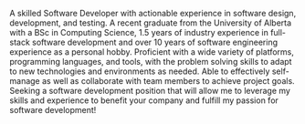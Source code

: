 A skilled Software Developer with actionable experience in software design, development, and testing. A recent graduate from the University of Alberta with a BSc in Computing Science, 1.5 years of industry experience in full-stack software development and over 10 years of software engineering experience as a personal hobby. Proficient with a wide variety of platforms, programming languages, and tools, with the problem solving skills to adapt to new technologies and environments as needed. Able to effectively self-manage as well as collaborate with team members to achieve project goals. Seeking a software development position that will allow me to leverage my skills and experience to benefit your company and fulfill my passion for software development!
